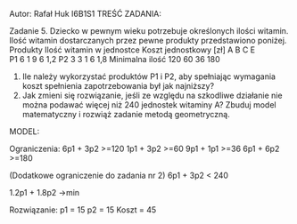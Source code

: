 Autor: Rafał Huk	I6B1S1
TREŚĆ ZADANIA:

Zadanie 5. Dziecko w pewnym wieku potrzebuje określonych ilości witamin. Ilość witamin dostarczanych przez pewne produkty przedstawiono poniżej.
Produkty	Ilość witamin w jednostce			Koszt jednostkowy [zł]
			A	B	C	E	
P1			6	1	9	6			1,2
P2			3	3	1	6			1,8
Minimalna ilość		120	60	36	180	

1.	Ile należy wykorzystać produktów P1 i P2, aby spełniając wymagania koszt spełnienia zapotrzebowania był jak najniższy?
2.	Jak zmieni się rozwiązanie, jeśli ze względu na szkodliwe działanie nie można podawać więcej niż 240 jednostek witaminy A?
Zbuduj model matematyczny i rozwiąż zadanie metodą geometryczną.

MODEL:

Ograniczenia:
6p1 + 3p2 >=120
1p1 + 3p2 >=60
9p1 + 1p1 >=36
6p1 + 6p2 >=180

(Dodatkowe ograniczenie do zadania nr 2)
6p1 + 3p2 < 240 

1.2p1 + 1.8p2 ->min


Rozwiązanie:
p1 = 15 
p2 = 15
Koszt = 45

